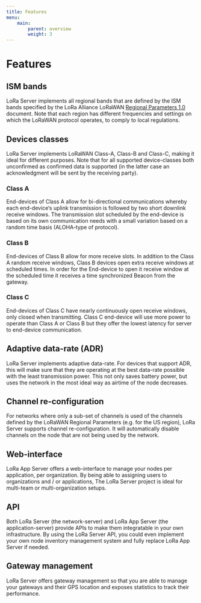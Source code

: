 ```yaml
---
title: Features
menu:
    main:
        parent: overview
        weight: 3
---
```


# Features

## ISM bands

LoRa Server implements all regional bands that are defined by the
ISM bands specified by the LoRa Alliance LoRaWAN
[Regional Parameters 1.0](https://www.lora-alliance.org/For-Developers/LoRaWANDevelopers)
document. Note that each region has different frequencies and settings on
which the LoRaWAN protocol operates, to comply to local regulations.

## Devices classes

LoRa Server implements LoRaWAN Class-A, Class-B and Class-C, making it ideal for
different purposes. Note that for all supported device-classes both
unconfirmed as confirmed data is supported (in the latter case an
acknowledgment will be sent by the receiving party).

### Class A

End-devices of Class A allow for bi-directional communications whereby each end-device‘s uplink transmission is followed by two short downlink receive windows. The transmission slot scheduled by the end-device is based on its own communication needs with a small variation based on a random time basis (ALOHA-type of protocol).

### Class B

End-devices of Class B allow for more receive slots. In addition to the Class A random receive windows, Class B devices open extra receive windows at scheduled times. In order for the End-device to open it receive window at the scheduled time it receives a time synchronized Beacon from the gateway.

### Class C

End-devices of Class C have nearly continuously open receive windows, only closed when transmitting. Class C end-device will use more power to operate than Class A or Class B but they offer the lowest latency for server to end-device communication.

## Adaptive data-rate (ADR)

LoRa Server implements adaptive data-rate. For devices that
support ADR, this will make sure that they are operating at the best data-rate
possible with the least transmission power. This not only saves battery power,
but uses the network in the most ideal way as airtime of the node decreases.

## Channel re-configuration

For networks where only a sub-set of channels is used of the channels defined
by the LoRaWAN Regional Parameters (e.g. for the US region), LoRa Server
supports channel re-configuration. It will automatically disable channels
on the node that are not being used by the network.

## Web-interface

LoRa App Server offers a web-interface to manage your nodes per application,
per organization. By being able to assigning users to organizations and / or
applications, The LoRa Server project is ideal for multi-team or
multi-organization setups.

## API

Both LoRa Server (the network-server) and LoRa App Server
(the application-server) provide APIs to make them integratable in your own
infrastructure. By using the LoRa Server API, you could even implement your own
node inventory management system and fully replace LoRa App Server if needed.

## Gateway management

LoRa Server offers gateway management so that you are able to manage your
gateways and their GPS location and exposes statistics to track their 
performance.